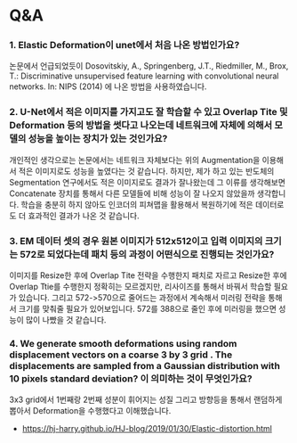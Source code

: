 # Q&A

### 1. Elastic Deformation이 unet에서 처음 나온 방법인가요? 

논문에서 언급되었듯이 Dosovitskiy, A., Springenberg, J.T., Riedmiller, M., Brox, T.: Discriminative unsupervised feature learning with convolutional neural networks. In: NIPS (2014) 에 나온 방법을 사용하였습니다. 

### 2. U-Net에서 적은 이미지를 가지고도 잘 학습할 수 있고 Overlap Tite 및 Deformation 등의 방법을 썻다고 나오는데 네트워크에 자체에 의해서 모델의 성능을 높이는 장치가 있는 것인가요? 

개인적인 생각으로는 논문에서는 네트워크 자체보다는 위의 Augmentation을 이용해서 적은 이미지로도 성능을 높였다는 것 같습니다. 하지만, 제가 하고 있는 반도체의 Segmentation 연구에서도 적은 이미지로도 결과가 잘나왔는데 그 이류를 생각해보면 Concatenate 장치를 통해서 다른 모델들에 비해 성능이 잘 나오지 않았을까 생각합니다. 학습을 충분히 하지 않아도 인코더의 피쳐맵을 활용해서 복원하기에 적은 데이터로도 더 효과적인 결과가 나온 것 같습니다.  

### 3. EM 데이터 셋의 경우 원본 이미지가 512x512이고 입력 이미지의 크기는 572로 되었다는데 패치 등의 과정이 어떤식으로 진행되는 것인가요? 

이미지를 Resize한 후에 Overlap Tite 전략을 수행한지 패치로 자르고 Resize한 후에 Overlap Ttie를 수행한지 정확히는 모르겠지만, 리사이즈를 통해서 바꿔서 학습할 필요가 있습니다. 그리고 572->570으로 줄어드는 과정에서 계속해서 미러링 전략을 통해서 크기를 맞춰줄 필요가 있어보입니다. 572를 388으로 줄인 후에 미러링을 했으면 성능이 많이 나빴을 것 같습니다. 

### 4. We generate smooth deformations using random displacement vectors on a coarse 3 by 3 grid . The displacements are sampled from a Gaussian distribution with 10 pixels standard deviation? 이 의미하는 것이 무엇인가요? 

3x3 grid에서 1번째랑 2번째 성분이 휘어지는 성질 그리고 방향등을 통해서 랜덤하게 뽑아서 Deformation을 수행했다고 이해했습니다. 

- https://hj-harry.github.io/HJ-blog/2019/01/30/Elastic-distortion.html



